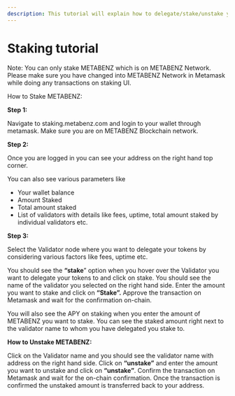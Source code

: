 ```yaml
---
description: This tutorial will explain how to delegate/stake/unstake your METABENZ.
---
```


# Staking tutorial

Note: You can only stake METABENZ which is on METABENZ  Network. Please make sure you have changed into METABENZ  Network in Metamask while doing any transactions on staking UI.

How to Stake METABENZ:

**Step 1:**

Navigate to staking.metabenz.com and login to your wallet through metamask. Make sure you are on METABENZ Blockchain network.&#x20;

**Step 2:**

Once you are logged in you can see your address on the right hand top corner.

You can also see various parameters like

* Your wallet balance
* Amount Staked
* Total amount staked
* List of validators with details like fees, uptime, total amount staked by individual validators etc.

**Step 3:**

Select the Validator node where you want to delegate your tokens by considering various factors like fees, uptime etc.

You should see the **“stake**” option when you hover over the Validator you want to delegate your tokens to and click on stake. You should see the name of the validator you selected on the right hand side. Enter the amount you want to stake and click on **“Stake”.** Approve the transaction on Metamask and wait for the confirmation on-chain.

You will also see the APY on staking when you enter the amount of METABENZ you want to stake. You can see the staked amount right next to the validator name to whom you have delegated you stake to.

**How to Unstake METABENZ:**

Click on the Validator name and you should see the validator name with address on the right hand side. Click on **“unstake”** and enter the amount you want to unstake and click on **“unstake”**. Confirm the transaction on Metamask and wait for the on-chain confirmation. Once the transaction is confirmed the unstaked amount is transferred back to your address.
